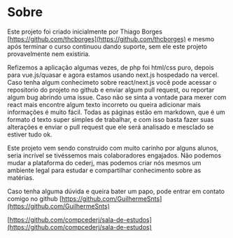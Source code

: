 # Sobre

Este projeto foi criado inicialmente por Thiago Borges [https://github.com/thcborges](https://github.com/thcborges) e mesmo após terminar o curso continuou dando suporte, sem ele este projeto provavelmente nem existiria.

Refizemos a aplicação algumas vezes, de php foi html/css puro, depois para vue.js/quasar e agora estamos usando next.js hospedado na vercel. Caso tenha algum conhecimeto sobre react/next.js você pode acessar o repositorio do projeto no github e enviar algum pull request, ou reportar algum bug abrindo uma issue. Caso não se sinta a vontade para mexer com react mais encontre algum texto incorreto ou queira adicionar mais informações é muito fácil. Todas as páginas estão em markdown, que é um formato d texto super simples de trabalhar, e com isso basta fazer suas alterações e enviar o pull request que ele será analisado e mesclado se estiver tudo ok.

Este projeto vem sendo construido com muito carinho por alguns alunos, seria incrível se tivéssemos mais colaboradores engajados. Não podemos mudar a plataforma do cederj, mas podemos criar nós mesmos um ambiente legal para estudar e compartilhar conhecimento sobre as matérias.

Caso tenha alguma dúvida e queira bater um papo, pode entrar em contato comigo no github [https://github.com/GuilhermeSnts](https://github.com/GuilhermeSnts)

[https://github.com/compcederj/sala-de-estudos](https://github.com/compcederj/sala-de-estudos)
